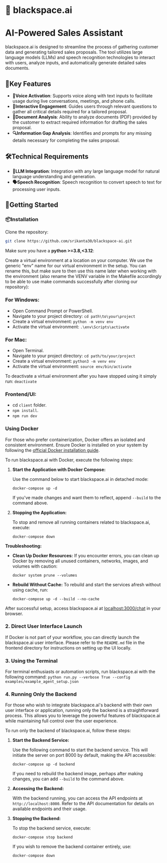 # 🌌 blackspace.ai

# AI-Powered Sales Assistant

blackspace.ai is designed to streamline the process of gathering customer data and generating tailored sales proposals. The tool utilizes large language models (LLMs) and speech recognition technologies to interact with users, analyze inputs, and automatically generate detailed sales documents.

## 🚀Key Features

- **🎤Voice Activation**: Supports voice along with text inputs to facilitate usage during live conversations, meetings, and phone calls.
- **💬Interactive Engagement**: Guides users through relevant questions to gather all critical details required for a tailored proposal.
- **📄Document Analysis**: Ability to analyze documents (PDF) provided by the customer to extract required information for drafting the sales proposal.
- **🔍Information Gap Analysis**: Identifies and prompts for any missing details necessary for completing the sales proposal.

## 🛠Technical Requirements

- **🧠LLM Integration**: Integration with any large language model for natural language understanding and generation.
- **🗣Speech Recognition**: Speech recognition to convert speech to text for processing user inputs.

## 🌟Getting Started

### 📦Installation

Clone the repository:

   ```bash
   git clone https://github.com/srikanta30/blackspace-ai.git
   ```

Make sure you have a **python >=3.8,<3.12**:

Create a virtual environment at a location on your computer. We use the generic "env" name for our virtual environment in the setup. You can rename this, but make sure to then use this name later when working with the environment (also rename the VENV variable in the Makefile accordingly to be able to use make commands successfully after cloning our repository):

### For Windows:

- Open Command Prompt or PowerShell.
- Navigate to your project directory: `cd path\to\your\project`
- Create a virtual environment: `python -m venv env`
- Activate the virtual environment: `.\env\Scripts\activate`

### For Mac:

- Open Terminal.
- Navigate to your project directory: `cd path/to/your/project`
- Create a virtual environment: `python3 -m venv env`
- Activate the virtual environment: `source env/bin/activate`

To deactivate a virtual environment after you have stopped using it simply run: `deactivate`

### Frontend/UI:
- cd `client` folder.
- `npm install`.
- `npm run dev`


### Using Docker
For those who prefer containerization, Docker offers an isolated and consistent environment. Ensure Docker is installed on your system by following the [official Docker installation guide](https://docs.docker.com/get-docker/).

To run blackspace.ai with Docker, execute the following steps:

1. **Start the Application with Docker Compose:**

   Use the command below to start blackspace.ai in detached mode:
   ```
   docker-compose up -d
   ```
   If you've made changes and want them to reflect, append `--build` to the command above.

2. **Stopping the Application:**

   To stop and remove all running containers related to blackspace.ai, execute:
   ```
   docker-compose down
   ```

**Troubleshooting:**

- **Clean Up Docker Resources:** If you encounter errors, you can clean up Docker by removing all unused containers, networks, images, and volumes with caution:
  ```
  docker system prune --volumes
  ```
- **Rebuild Without Cache:** To rebuild and start the services afresh without using cache, run:
  ```
  docker-compose up -d --build --no-cache
  ```

After successful setup, access blackspace.ai at [localhost:3000/chat](http://localhost:3000/chat) in your browser.

### 2. Direct User Interface Launch
If Docker is not part of your workflow, you can directly launch the blackspace.ai user interface. Please refer to the `README.md` file in the frontend directory for instructions on setting up the UI locally.

### 3. Using the Terminal
For terminal enthusiasts or automation scripts, run blackspace.ai with the following command:
`python run.py --verbose True --config examples/example_agent_setup.json`

### 4. Running Only the Backend
For those who wish to integrate blackspace.ai's backend with their own user interface or application, running only the backend is a straightforward process. This allows you to leverage the powerful features of blackspace.ai while maintaining full control over the user experience.

To run only the backend of blackspace.ai, follow these steps:
1. **Start the Backend Service:**

   Use the following command to start the backend service. This will initiate the server on port 8000 by default, making the API accessible:
   ```
   docker-compose up -d backend
   ```

   If you need to rebuild the backend image, perhaps after making changes, you can add `--build` to the command above.

2. **Accessing the Backend:**

   With the backend running, you can access the API endpoints at `http://localhost:8000`. Refer to the API documentation for details on available endpoints and their usage.

3. **Stopping the Backend:**

   To stop the backend service, execute:
   ```
   docker-compose stop backend
   ```

   If you wish to remove the backend container entirely, use:
   ```
   docker-compose down
   ```
